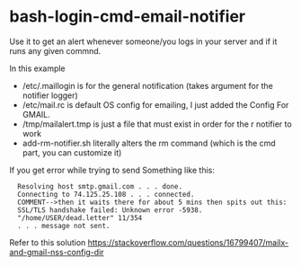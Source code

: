 # bash-login-cmd-email-notifier
Use it to get an alert whenever someone/you logs in your server and if it runs any given commnd.

In this example
- /etc/.maillogin is for the general notification (takes argument for the notifier logger)
- /etc/mail.rc  is default OS config for emailing, I just added the Config For GMAIL.
- /tmp/mailalert.tmp   is just a file that must exist in order for the r notifier to work
- add-rm-notifier.sh  literally alters the rm command (which is the cmd part, you can customize it)

If you get error while trying to send
Something like this:

      Resolving host smtp.gmail.com . . . done.
      Connecting to 74.125.25.108 . . . connected.
      COMMENT-->then it waits there for about 5 mins then spits out this:
      SSL/TLS handshake failed: Unknown error -5938.
      "/home/USER/dead.letter" 11/354
      . . . message not sent.
Refer to this solution
https://stackoverflow.com/questions/16799407/mailx-and-gmail-nss-config-dir
